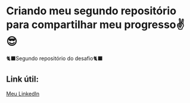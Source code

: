 # Criando meu segundo repositório para compartilhar meu progresso✌️😎
🐈‍⬛Segundo repositório do desafio🐈‍⬛

## Link útil:
[Meu LinkedIn](https://www.linkedin.com/in/yane-a-lopes/)
